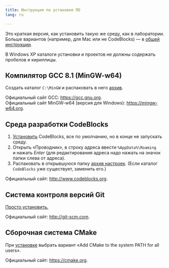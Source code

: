 ```yaml
---
title: Инструкция по установке ПО
lang: ru

---
```


Это краткая версия, как установить такую же среду, как в лаборатории.
Больше вариантов (например, для Mac или не CodeBlocks) —
в [общей инструкции](/study/courses/common/ide.html).

В Windows XP каталоги установки и проектов не должны содержать пробелов
и кириллицы.

## Компилятор GCC 8.1 (MinGW-w64)

Создать каталог `C:\MinGW` и распаковать в него [архив][mingw].

Официальный сайт GCC: <https://gcc.gnu.org>. \
Официальный сайт MinGW-w64 (версия для Windows): <https://mingw-w64.org>.

[mingw]: https://netix.dl.sourceforge.net/project/mingw-w64/Toolchains%20targetting%20Win32/Personal%20Builds/mingw-builds/8.1.0/threads-win32/sjlj/i686-8.1.0-release-win32-sjlj-rt_v6-rev0.7z


## Среда разработки CodeBlocks

1. [Установить][codeblocks/installer] CodeBlocks, все по умолчанию,
    но в конце не запускать среду.
2. Открыть «Проводник», в строку адреса ввести `%AppData%\Roaming`
    и нажать *Enter* (для редактирования адреса надо нажать на значок папки
    слева от адреса).
3. Распаковать в открывшуюся папку [архив настроек][codeblocks/config].
    (Если каталог `CodeBlocks` уже существует, заменить его.)

Официальный сайт: <http://www.codeblocks.org>.

[codeblocks/installer]: https://vorboss.dl.sourceforge.net/project/codeblocks/Binaries/17.12/Windows/codeblocks-17.12-setup.exe
[codeblocks/config]: http://uii.mpei.ru/study/courses/common/codeblocks-17.12-settings.zip


## Система контроля версий Git

[Просто установить.][git]

Официальный сайт: <http://git-scm.com>.

[git]: https://github.com/git-for-windows/git/releases/download/v2.20.1.windows.1/Git-2.20.1-32-bit.exe


## Сборочная система CMake

При [установке][cmake] выбрать вариант
«Add CMake to the system PATH for all users».

Официальный сайт: <https://cmake.org>.

[cmake]: https://github.com/Kitware/CMake/releases/download/v3.13.3/cmake-3.13.3-win32-x86.msi
